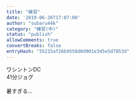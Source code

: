 ```yaml
---
title: "練習"
date: '2019-06-26T17:07:00'
author: "subaru44k"
category: "練習(中)"
status: "publish"
allowComments: true
convertBreaks: false
entryHash: "55215af26b9558d0d901e345e5d7053d"
---
```

ワシントンDC<br>
41分ジョグ<br>
<br>
暑すぎる…
